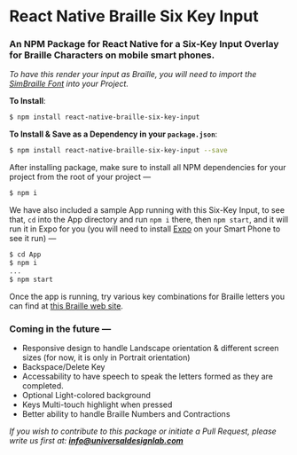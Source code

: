 # React Native Braille Six Key Input

### An NPM Package for React Native for a Six-Key Input Overlay for Braille Characters on mobile smart phones.

_To have this render your input as Braille, you will need to import the [SimBraille Font](http://www.brl.org/simbraille.html 'BRL: Braille Through Remote Learning Web Site, SimBraille Font Page.') into your Project._

**To Install**:

```bash
$ npm install react-native-braille-six-key-input
```

**To Install & Save as a Dependency in your `package.json`**:

```bash
$ npm install react-native-braille-six-key-input --save
```

After installing package, make sure to install all NPM dependencies for your project from the root of your project —

```bash
$ npm i
```

We have also included a sample App running with this Six-Key Input, to see that, `cd` into the App directory and run `npm i` there, then `npm start`, and it will run it in Expo for you (you will need to install [Expo](https://expo.io/) on your Smart Phone to see it run) —

```bash
$ cd App
$ npm i
...
$ npm start
```

Once the app is running, try various key combinations for Braille letters you can find at [this Braille web site](https://www.pharmabraille.com/pharmaceutical-braille/the-braille-alphabet/).

### Coming in the future —

* Responsive design to handle Landscape orientation & different screen sizes (for now, it is only in Portrait orientation)
* Backspace/Delete Key
* Accessability to have speech to speak the letters formed as they are completed.
* Optional Light-colored background
* Keys Multi-touch highlight when pressed
* Better ability to handle Braille Numbers and Contractions

_If you wish to contribute to this package or initiate a Pull Request, please write us first at: **info@universaldesignlab.com**_
